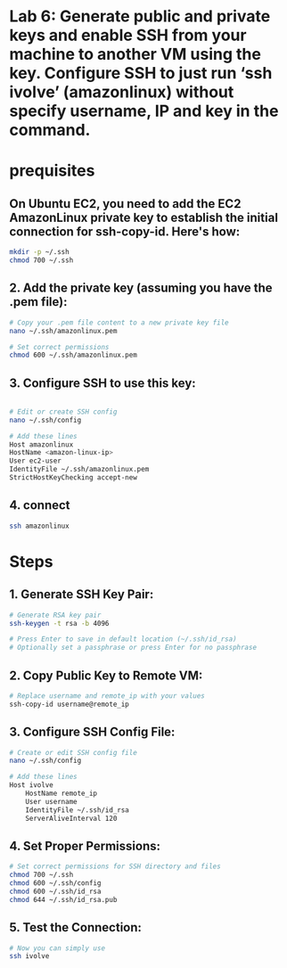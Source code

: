 # Lab 6: Generate public and private keys and enable SSH from your machine to another VM using the key. Configure SSH to just run ‘ssh ivolve’ (amazonlinux) without specify username, IP and key in the command.

# prequisites
## On Ubuntu EC2, you need to add the EC2 AmazonLinux private key to establish the initial connection for ssh-copy-id. Here's how:
```bash
mkdir -p ~/.ssh
chmod 700 ~/.ssh

```
## 2. Add the private key (assuming you have the .pem file):
```bash
# Copy your .pem file content to a new private key file
nano ~/.ssh/amazonlinux.pem

# Set correct permissions
chmod 600 ~/.ssh/amazonlinux.pem

```
## 3. Configure SSH to use this key:
```bash
   
# Edit or create SSH config
nano ~/.ssh/config

# Add these lines
Host amazonlinux
HostName <amazon-linux-ip>
User ec2-user
IdentityFile ~/.ssh/amazonlinux.pem
StrictHostKeyChecking accept-new

```
## 4. connect
```bash
ssh amazonlinux
```
# Steps
## 1. Generate SSH Key Pair:
```bash
# Generate RSA key pair
ssh-keygen -t rsa -b 4096

# Press Enter to save in default location (~/.ssh/id_rsa)
# Optionally set a passphrase or press Enter for no passphrase

```

## 2. Copy Public Key to Remote VM:
```bash
# Replace username and remote_ip with your values
ssh-copy-id username@remote_ip
```
## 3. Configure SSH Config File:
```bash
# Create or edit SSH config file
nano ~/.ssh/config

# Add these lines
Host ivolve
    HostName remote_ip
    User username
    IdentityFile ~/.ssh/id_rsa
    ServerAliveInterval 120
```
## 4. Set Proper Permissions:
```bash
# Set correct permissions for SSH directory and files
chmod 700 ~/.ssh
chmod 600 ~/.ssh/config
chmod 600 ~/.ssh/id_rsa
chmod 644 ~/.ssh/id_rsa.pub
```
## 5. Test the Connection:
```bash
# Now you can simply use
ssh ivolve
```



